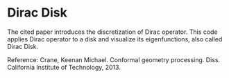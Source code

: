 # Dirac Disk
The cited paper introduces the discretization of Dirac operator. This code applies Dirac operator to a disk and visualize its eigenfunctions, also called Dirac Disk.

Reference:
Crane, Keenan Michael. Conformal geometry processing. Diss. California Institute of Technology, 2013.
